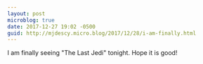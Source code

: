 ```yaml
---
layout: post
microblog: true
date: 2017-12-27 19:02 -0500
guid: http://mjdescy.micro.blog/2017/12/28/i-am-finally.html
---
```

I am finally seeing "The Last Jedi" tonight. Hope it is good!
